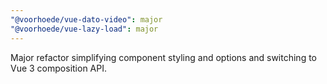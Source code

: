 ```yaml
---
"@voorhoede/vue-dato-video": major
"@voorhoede/vue-lazy-load": major
---
```


Major refactor simplifying component styling and options and switching to Vue 3 composition API.
